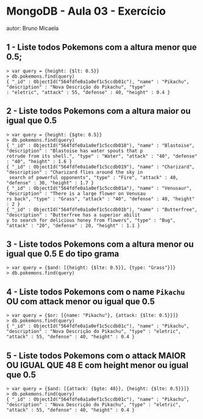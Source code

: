 # MongoDB - Aula 03 - Exercício
autor: Bruno Micaela

## 1 - Liste todos Pokemons com a altura **menor que** 0.5;
```
> var query = {height: {$lt: 0.5}}
> db.pokemons.find(query)
{ "_id" : ObjectId("564fdfe0a1a0ef1c5ccdb01c"), "name" : "Pikachu", "description" : "Nova Descrição do Pikachu", "type"
: "eletric", "attack" : 55, "defense" : 40, "height" : 0.4 }
```

## 2 - Liste todos Pokemons com a altura **maior ou igual que** 0.5
```
> var query = {height: {$gte: 0.5}}
> db.pokemons.find(query)
{ "_id" : ObjectId("564fdfe0a1a0ef1c5ccdb018"), "name" : "Blastoise", "description" : "Blastoise has water spouts that p
rotrude from its shell.", "type" : "Water", "attack" : "40", "defense" : "40", "height" : 1.6 }
{ "_id" : ObjectId("564fdfe0a1a0ef1c5ccdb019"), "name" : "Charizard", "description" : "Charizard flies around the sky in
 search of powerful opponents", "type" : "Fire", "attack" : 40, "defense" : 30, "height" : 1.7 }
{ "_id" : ObjectId("564fdfe0a1a0ef1c5ccdb01a"), "name" : "Venusaur", "description" : "There is a large flower on Venusau
rs back", "type" : "Grass", "attack" : "40", "defense" : 40, "height" : 2 }
{ "_id" : ObjectId("564fdfe0a1a0ef1c5ccdb01b"), "name" : "Butterfree", "description" : "Butterfree has a superior abilit
y to search for delicious honey from flowers", "type" : "Bug", "attack" : "20", "defense" : 20, "height" : 1.1 }
```

## 3 - Liste todos Pokemons com a altura **menor ou igual que** 0.5 **E** do tipo grama
```
> var query = {$and: [{height: {$lte: 0.5}}, {type: "Grass"}]}
> db.pokemons.find(query)
```

## 4 - Liste todos Pokemons com o name `Pikachu` **OU** com attack **menor ou igual que** 0.5
```
> var query = {$or: [{name: "Pikachu"}, {attack: {$lte: 0.5}}]}
> db.pokemons.find(query)
{ "_id" : ObjectId("564fdfe0a1a0ef1c5ccdb01c"), "name" : "Pikachu", "description" : "Nova Descrição do Pikachu", "type" : "eletric", "attack" : 55, "defense" : 40, "height" : 0.4 }
```
## 5 - Liste todos Pokemons com o attack **MAIOR OU IGUAL QUE** 48 **E** com  height **menor ou igual que** 0.5
```
> var query = {$and: [{attack: {$gte: 48}}, {height: {$lte: 0.5}}]}
> db.pokemons.find(query)
{ "_id" : ObjectId("564fdfe0a1a0ef1c5ccdb01c"), "name" : "Pikachu", "description" : "Nova Descrição do Pikachu", "type" : "eletric", "attack" : 55, "defense" : 40, "height" : 0.4 }
```